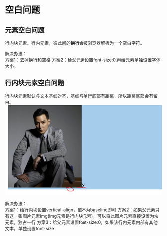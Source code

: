 # 空白问题

## 元素空白问题

行内块元素、行内元素，彼此间的**换行**会被浏览器解析为一个空白字符。

解决办法：  
方案1：去掉换行和空格
方案2：给父元素设置font-size:0,再给元素单独设置字体大小。

## 行内块元素空白问题

行内块元素默认与文本基线对齐，基线与单行底部有距离，所以距离底部会有留白。
![Alt text](image.png)

解决办法：  
方案1：给行内块设置vertical-align，值不为baseline即可
方案2：如果父元素只有这一张图片元素img(img元素是行内块元素)，可以将此图片元素直接设置为块元素，独占一行
方案3：给父元素设置font-size:0，如果该行内元素内部有其他文本，单独设置font-size
